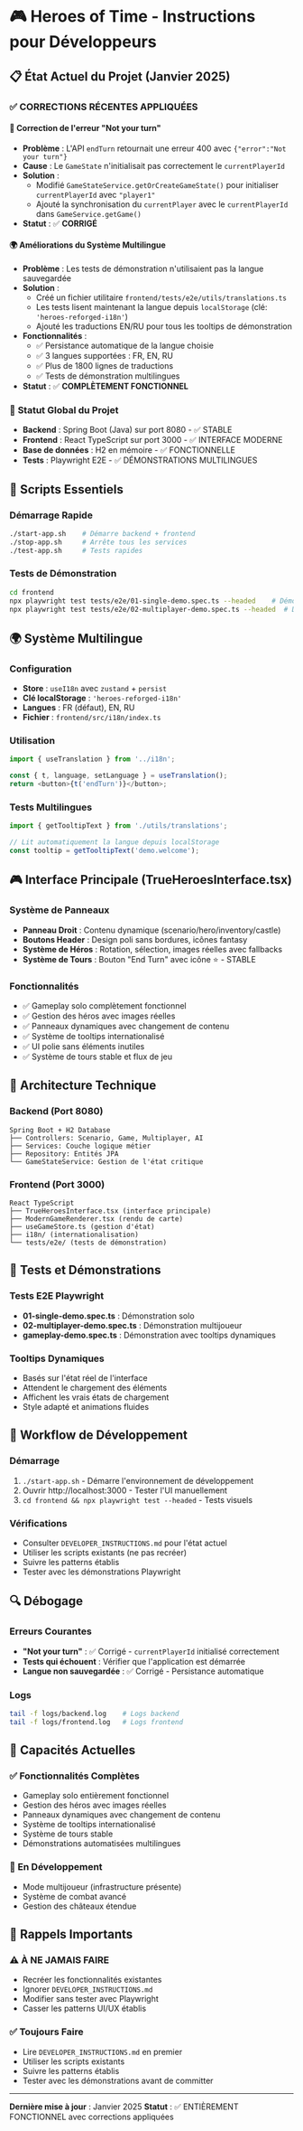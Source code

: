 # 🎮 Heroes of Time - Instructions pour Développeurs

## 📋 État Actuel du Projet (Janvier 2025)

### ✅ **CORRECTIONS RÉCENTES APPLIQUÉES**

#### 🔧 **Correction de l'erreur "Not your turn"**
- **Problème** : L'API `endTurn` retournait une erreur 400 avec `{"error":"Not your turn"}`
- **Cause** : Le `GameState` n'initialisait pas correctement le `currentPlayerId`
- **Solution** :
  - Modifié `GameStateService.getOrCreateGameState()` pour initialiser `currentPlayerId` avec `"player1"`
  - Ajouté la synchronisation du `currentPlayer` avec le `currentPlayerId` dans `GameService.getGame()`
- **Statut** : ✅ **CORRIGÉ**

#### 🌍 **Améliorations du Système Multilingue**
- **Problème** : Les tests de démonstration n'utilisaient pas la langue sauvegardée
- **Solution** :
  - Créé un fichier utilitaire `frontend/tests/e2e/utils/translations.ts`
  - Les tests lisent maintenant la langue depuis `localStorage` (clé: `'heroes-reforged-i18n'`)
  - Ajouté les traductions EN/RU pour tous les tooltips de démonstration
- **Fonctionnalités** :
  - ✅ Persistance automatique de la langue choisie
  - ✅ 3 langues supportées : FR, EN, RU
  - ✅ Plus de 1800 lignes de traductions
  - ✅ Tests de démonstration multilingues
- **Statut** : ✅ **COMPLÈTEMENT FONCTIONNEL**

### 🎯 **Statut Global du Projet**
- **Backend** : Spring Boot (Java) sur port 8080 - ✅ STABLE
- **Frontend** : React TypeScript sur port 3000 - ✅ INTERFACE MODERNE
- **Base de données** : H2 en mémoire - ✅ FONCTIONNELLE
- **Tests** : Playwright E2E - ✅ DÉMONSTRATIONS MULTILINGUES

## 🚀 **Scripts Essentiels**

### Démarrage Rapide
```bash
./start-app.sh    # Démarre backend + frontend
./stop-app.sh     # Arrête tous les services
./test-app.sh     # Tests rapides
```

### Tests de Démonstration
```bash
cd frontend
npx playwright test tests/e2e/01-single-demo.spec.ts --headed    # Démo solo
npx playwright test tests/e2e/02-multiplayer-demo.spec.ts --headed  # Démo multijoueur
```

## 🌍 **Système Multilingue**

### Configuration
- **Store** : `useI18n` avec `zustand` + `persist`
- **Clé localStorage** : `'heroes-reforged-i18n'`
- **Langues** : FR (défaut), EN, RU
- **Fichier** : `frontend/src/i18n/index.ts`

### Utilisation
```typescript
import { useTranslation } from '../i18n';

const { t, language, setLanguage } = useTranslation();
return <button>{t('endTurn')}</button>;
```

### Tests Multilingues
```typescript
import { getTooltipText } from './utils/translations';

// Lit automatiquement la langue depuis localStorage
const tooltip = getTooltipText('demo.welcome');
```

## 🎮 **Interface Principale (TrueHeroesInterface.tsx)**

### Système de Panneaux
- **Panneau Droit** : Contenu dynamique (scenario/hero/inventory/castle)
- **Boutons Header** : Design poli sans bordures, icônes fantasy
- **Système de Héros** : Rotation, sélection, images réelles avec fallbacks
- **Système de Tours** : Bouton "End Turn" avec icône ⭐ - STABLE

### Fonctionnalités
- ✅ Gameplay solo complètement fonctionnel
- ✅ Gestion des héros avec images réelles
- ✅ Panneaux dynamiques avec changement de contenu
- ✅ Système de tooltips internationalisé
- ✅ UI polie sans éléments inutiles
- ✅ Système de tours stable et flux de jeu

## 🔧 **Architecture Technique**

### Backend (Port 8080)
```
Spring Boot + H2 Database
├── Controllers: Scenario, Game, Multiplayer, AI
├── Services: Couche logique métier
├── Repository: Entités JPA
└── GameStateService: Gestion de l'état critique
```

### Frontend (Port 3000)
```
React TypeScript
├── TrueHeroesInterface.tsx (interface principale)
├── ModernGameRenderer.tsx (rendu de carte)
├── useGameStore.ts (gestion d'état)
├── i18n/ (internationalisation)
└── tests/e2e/ (tests de démonstration)
```

## 🧪 **Tests et Démonstrations**

### Tests E2E Playwright
- **01-single-demo.spec.ts** : Démonstration solo
- **02-multiplayer-demo.spec.ts** : Démonstration multijoueur
- **gameplay-demo.spec.ts** : Démonstration avec tooltips dynamiques

### Tooltips Dynamiques
- Basés sur l'état réel de l'interface
- Attendent le chargement des éléments
- Affichent les vrais états de chargement
- Style adapté et animations fluides

## 📝 **Workflow de Développement**

### Démarrage
1. `./start-app.sh` - Démarre l'environnement de développement
2. Ouvrir http://localhost:3000 - Tester l'UI manuellement
3. `cd frontend && npx playwright test --headed` - Tests visuels

### Vérifications
- Consulter `DEVELOPER_INSTRUCTIONS.md` pour l'état actuel
- Utiliser les scripts existants (ne pas recréer)
- Suivre les patterns établis
- Tester avec les démonstrations Playwright

## 🔍 **Débogage**

### Erreurs Courantes
- **"Not your turn"** : ✅ Corrigé - `currentPlayerId` initialisé correctement
- **Tests qui échouent** : Vérifier que l'application est démarrée
- **Langue non sauvegardée** : ✅ Corrigé - Persistance automatique

### Logs
```bash
tail -f logs/backend.log    # Logs backend
tail -f logs/frontend.log   # Logs frontend
```

## 🎯 **Capacités Actuelles**

### ✅ Fonctionnalités Complètes
- Gameplay solo entièrement fonctionnel
- Gestion des héros avec images réelles
- Panneaux dynamiques avec changement de contenu
- Système de tooltips internationalisé
- Système de tours stable
- Démonstrations automatisées multilingues

### 🚧 En Développement
- Mode multijoueur (infrastructure présente)
- Système de combat avancé
- Gestion des châteaux étendue

## 🚨 **Rappels Importants**

### ⚠️ **À NE JAMAIS FAIRE**
- Recréer les fonctionnalités existantes
- Ignorer `DEVELOPER_INSTRUCTIONS.md`
- Modifier sans tester avec Playwright
- Casser les patterns UI/UX établis

### ✅ **Toujours Faire**
- Lire `DEVELOPER_INSTRUCTIONS.md` en premier
- Utiliser les scripts existants
- Suivre les patterns établis
- Tester avec les démonstrations avant de committer

---

**Dernière mise à jour** : Janvier 2025
**Statut** : ✅ ENTIÈREMENT FONCTIONNEL avec corrections appliquées 